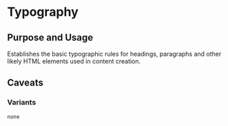# Typography

## Purpose and Usage
Establishes the basic typographic rules for headings, paragraphs and other likely HTML elements used in content creation.

## Caveats


### Variants

```
none

```
